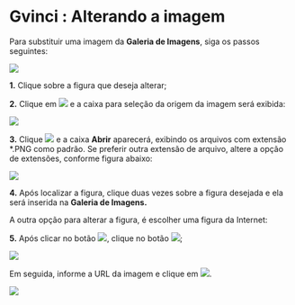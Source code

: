 # Gvinci : Alterando a imagem

Para substituir uma imagem da **Galeria de Imagens**, siga os passos seguintes:

![](http://www.gvinci.com.br/manual/alterafiggv5.zoom80.png)

**1.** Clique sobre a figura que deseja alterar;

**2.** Clique em ![](http://www.gvinci.com.br/manual/alteraimagebtgv5.png) e a caixa para seleção da origem da imagem será exibida:

![](http://www.gvinci.com.br/manual/origemimagem.zoom100.png)

**3.** Clique ![](http://www.gvinci.com.br/manual/arquivo-bt.png) e a caixa **Abrir** aparecerá, exibindo os arquivos com extensão \*.PNG como padrão. Se preferir outra extensão de arquivo, altere a opção de extensões, conforme figura abaixo:

![](http://www.gvinci.com.br/manual/tipoimagem1.zoom80.png)

**4.** Após localizar a figura, clique duas vezes sobre a figura desejada e ela será inserida na **Galeria de Imagens.**

A outra opção para alterar a figura, é escolher uma figura da Internet:

**5.** Após clicar no botão ![](http://www.gvinci.com.br/manual/alteraimagebtgv5.png), clique no botão ![](http://www.gvinci.com.br/manual/internet2btgv5.png);

![](http://www.gvinci.com.br/manual/alterimagintgv5.zoom80.png)

Em seguida, informe a URL da imagem e clique em ![](http://www.gvinci.com.br/manual/btok1gv5.png).

![](http://www.gvinci.com.br/manual/informurlgv5.zoom80.png)

